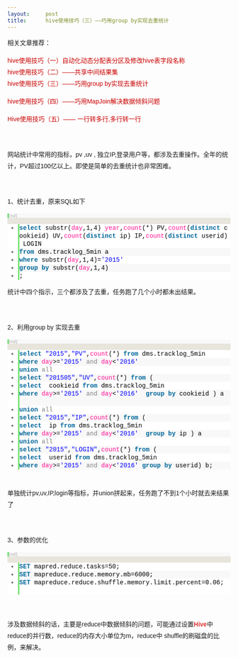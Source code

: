 ```yaml
---
layout:     post
title:      hive使用技巧（三）——巧用group by实现去重统计
---
```

<div id="article_content" class="article_content clearfix csdn-tracking-statistics" data-pid="blog" data-mod="popu_307" data-dsm="post">
								            <link rel="stylesheet" href="https://csdnimg.cn/release/phoenix/template/css/ck_htmledit_views-f76675cdea.css">
						<div class="htmledit_views" id="content_views">
                
<p style="font-family:Arial;font-size:14px;line-height:26px;">
相关文章推荐：</p>
<p style="font-family:Arial;font-size:14px;line-height:26px;">
<a href="http://blog.csdn.net/kwu_ganymede/article/details/49096077" rel="nofollow" style="color:rgb(202,0,0);text-decoration:none;"></a></p>
<p style="font-family:Arial;font-size:14px;line-height:26px;">
<a href="http://blog.csdn.net/kwu_ganymede/article/details/49096077" rel="nofollow" style="color:rgb(202,0,0);text-decoration:none;">hive使用技巧（一）自动化动态分配表分区及修改hive表字段名称</a><br><a href="http://blog.csdn.net/kwu_ganymede/article/details/49927311" rel="nofollow" style="color:rgb(202,0,0);text-decoration:none;">hive使用技巧（二）——共享中间结果集</a><br><a href="http://blog.csdn.net/kwu_ganymede/article/details/50381011" rel="nofollow" style="color:rgb(202,0,0);text-decoration:none;">hive使用技巧（三）——巧用group by实现去重统计</a><br></p>
<p style="font-family:Arial;font-size:14px;line-height:26px;">
<a href="http://blog.csdn.net/kwu_ganymede/article/details/51365002" rel="nofollow" style="color:rgb(202,0,0);text-decoration:none;">hive使用技巧（四）——巧用MapJoin解决数据倾斜问题</a></p>
<p style="font-family:Arial;font-size:14px;line-height:26px;">
<a href="http://blog.csdn.net/kwu_ganymede/article/details/53435656" rel="nofollow" style="color:rgb(202,0,0);text-decoration:none;">Hive使用技巧（五）—— 一行转多行,多行转一行</a></p>
<p style="font-family:Arial;font-size:14px;line-height:26px;">
<a href="http://blog.csdn.net/kwu_ganymede/article/details/51365002" rel="nofollow" style="color:rgb(202,0,0);text-decoration:none;"></a></p>
<p style="font-family:Arial;font-size:14px;line-height:26px;">
<br></p>
<p style="font-family:Arial;font-size:14px;line-height:26px;">
网站统计中常用的指标，pv ,uv , 独立IP,登录用户等，都涉及去重操作。全年的统计，PV超过100亿以上。即使是简单的去重统计也非常困难。</p>
<p style="font-family:Arial;font-size:14px;line-height:26px;">
<br></p>
<p style="font-family:Arial;font-size:14px;line-height:26px;">
1、统计去重，原来SQL如下</p>
<p style="font-family:Arial;font-size:14px;line-height:26px;">
</p>
<div class="dp-highlighter bg_sql" style="font-family:Consolas, 'Courier New', Courier, mono, serif;line-height:26px;background-color:rgb(231,229,220);">
<div class="bar">
<div class="tools" style="font-size:9px;line-height:normal;font-family:Verdana, Geneva, Arial, Helvetica, sans-serif;color:#C0C0C0;border-left-width:3px;border-left-style:solid;border-left-color:rgb(108,226,108);background-color:rgb(248,248,248);">
<strong>[sql]</strong> <a href="http://blog.csdn.net/kwu_ganymede/article/details/50381011#" rel="nofollow" class="ViewSource" title="view plain" style="color:rgb(160,160,160);text-decoration:none;border:none;font-size:9px;display:inline-block;width:16px;text-indent:-2000px;background-color:inherit;">view
 plain</a><span> <a href="http://blog.csdn.net/kwu_ganymede/article/details/50381011#" rel="nofollow" class="CopyToClipboard" title="copy" style="color:rgb(160,160,160);text-decoration:none;border:none;font-size:9px;display:inline-block;width:16px;text-indent:-2000px;background-color:inherit;">copy</a></span>
<div style="width:18px;z-index:99;">
</div>
<span></span></div>
</div>
<ol start="1" class="dp-sql" style="border:none;color:rgb(92,92,92);background-color:rgb(255,255,255);"><li class="alt" style="border-left-width:3px;border-style:none none none solid;border-left-color:rgb(108,226,108);list-style:outside;color:inherit;line-height:18px;">
<span style="border:none;color:#000000;background-color:inherit;"><span class="keyword" style="border:none;color:rgb(0,102,153);font-weight:bold;background-color:inherit;">select</span><span style="border:none;background-color:inherit;"> substr(</span><span class="func" style="border:none;color:rgb(255,20,147);background-color:inherit;">day</span><span style="border:none;background-color:inherit;">,1,4) </span><span class="func" style="border:none;color:rgb(255,20,147);background-color:inherit;">year</span><span style="border:none;background-color:inherit;">,</span><span class="func" style="border:none;color:rgb(255,20,147);background-color:inherit;">count</span><span style="border:none;background-color:inherit;">(*) PV,</span><span class="func" style="border:none;color:rgb(255,20,147);background-color:inherit;">count</span><span style="border:none;background-color:inherit;">(</span><span class="keyword" style="border:none;color:rgb(0,102,153);font-weight:bold;background-color:inherit;">distinct</span><span style="border:none;background-color:inherit;"> cookieid) UV,</span><span class="func" style="border:none;color:rgb(255,20,147);background-color:inherit;">count</span><span style="border:none;background-color:inherit;">(</span><span class="keyword" style="border:none;color:rgb(0,102,153);font-weight:bold;background-color:inherit;">distinct</span><span style="border:none;background-color:inherit;"> ip) IP,</span><span class="func" style="border:none;color:rgb(255,20,147);background-color:inherit;">count</span><span style="border:none;background-color:inherit;">(</span><span class="keyword" style="border:none;color:rgb(0,102,153);font-weight:bold;background-color:inherit;">distinct</span><span style="border:none;background-color:inherit;"> userid) LOGIN   </span></span></li><li style="border-left-width:3px;border-style:none none none solid;border-left-color:rgb(108,226,108);list-style:outside;line-height:18px;background-color:rgb(248,248,248);">
<span style="border:none;color:#000000;background-color:inherit;"><span class="keyword" style="border:none;color:rgb(0,102,153);font-weight:bold;background-color:inherit;">from</span><span style="border:none;background-color:inherit;"> dms.tracklog_5min a    </span></span></li><li class="alt" style="border-left-width:3px;border-style:none none none solid;border-left-color:rgb(108,226,108);list-style:outside;color:inherit;line-height:18px;">
<span style="border:none;color:#000000;background-color:inherit;"><span class="keyword" style="border:none;color:rgb(0,102,153);font-weight:bold;background-color:inherit;">where</span><span style="border:none;background-color:inherit;"> substr(</span><span class="func" style="border:none;color:rgb(255,20,147);background-color:inherit;">day</span><span style="border:none;background-color:inherit;">,1,4)=</span><span class="string" style="border:none;color:#0000FF;background-color:inherit;">'2015'</span><span style="border:none;background-color:inherit;">  </span></span></li><li style="border-left-width:3px;border-style:none none none solid;border-left-color:rgb(108,226,108);list-style:outside;line-height:18px;background-color:rgb(248,248,248);">
<span style="border:none;color:#000000;background-color:inherit;"><span class="keyword" style="border:none;color:rgb(0,102,153);font-weight:bold;background-color:inherit;">group</span><span style="border:none;background-color:inherit;"> </span><span class="keyword" style="border:none;color:rgb(0,102,153);font-weight:bold;background-color:inherit;">by</span><span style="border:none;background-color:inherit;"> substr(</span><span class="func" style="border:none;color:rgb(255,20,147);background-color:inherit;">day</span><span style="border:none;background-color:inherit;">,1,4)  </span></span></li><li class="alt" style="border-left-width:3px;border-style:none none none solid;border-left-color:rgb(108,226,108);list-style:outside;color:inherit;line-height:18px;">
<span style="border:none;color:#000000;background-color:inherit;">;  </span></li></ol></div>
<p style="font-family:Arial;font-size:14px;line-height:26px;">
</p>
<p style="font-family:Arial;font-size:14px;line-height:26px;">
统计中四个指示，三个都涉及了去重，任务跑了几个小时都未出结果。</p>
<p style="font-family:Arial;font-size:14px;line-height:26px;">
<br></p>
<p style="font-family:Arial;font-size:14px;line-height:26px;">
2、利用group by 实现去重</p>
<p style="font-family:Arial;font-size:14px;line-height:26px;">
</p>
<div class="dp-highlighter bg_sql" style="font-family:Consolas, 'Courier New', Courier, mono, serif;line-height:26px;background-color:rgb(231,229,220);">
<div class="bar">
<div class="tools" style="font-size:9px;line-height:normal;font-family:Verdana, Geneva, Arial, Helvetica, sans-serif;color:#C0C0C0;border-left-width:3px;border-left-style:solid;border-left-color:rgb(108,226,108);background-color:rgb(248,248,248);">
<strong>[sql]</strong> <a href="http://blog.csdn.net/kwu_ganymede/article/details/50381011#" rel="nofollow" class="ViewSource" title="view plain" style="color:rgb(160,160,160);text-decoration:none;border:none;font-size:9px;display:inline-block;width:16px;text-indent:-2000px;background-color:inherit;">view
 plain</a><span> <a href="http://blog.csdn.net/kwu_ganymede/article/details/50381011#" rel="nofollow" class="CopyToClipboard" title="copy" style="color:rgb(160,160,160);text-decoration:none;border:none;font-size:9px;display:inline-block;width:16px;text-indent:-2000px;background-color:inherit;">copy</a></span>
<div style="width:18px;z-index:99;">
</div>
<span></span></div>
</div>
<ol start="1" class="dp-sql" style="border:none;color:rgb(92,92,92);background-color:rgb(255,255,255);"><li class="alt" style="border-left-width:3px;border-style:none none none solid;border-left-color:rgb(108,226,108);list-style:outside;color:inherit;line-height:18px;">
<span style="border:none;color:#000000;background-color:inherit;"><span class="keyword" style="border:none;color:rgb(0,102,153);font-weight:bold;background-color:inherit;">select</span><span style="border:none;background-color:inherit;"> </span><span class="string" style="border:none;color:#0000FF;background-color:inherit;">"2015"</span><span style="border:none;background-color:inherit;">,</span><span class="string" style="border:none;color:#0000FF;background-color:inherit;">"PV"</span><span style="border:none;background-color:inherit;">,</span><span class="func" style="border:none;color:rgb(255,20,147);background-color:inherit;">count</span><span style="border:none;background-color:inherit;">(*) </span><span class="keyword" style="border:none;color:rgb(0,102,153);font-weight:bold;background-color:inherit;">from</span><span style="border:none;background-color:inherit;"> dms.tracklog_5min  </span></span></li><li style="border-left-width:3px;border-style:none none none solid;border-left-color:rgb(108,226,108);list-style:outside;line-height:18px;background-color:rgb(248,248,248);">
<span style="border:none;color:#000000;background-color:inherit;"><span class="keyword" style="border:none;color:rgb(0,102,153);font-weight:bold;background-color:inherit;">where</span><span style="border:none;background-color:inherit;"> </span><span class="func" style="border:none;color:rgb(255,20,147);background-color:inherit;">day</span><span style="border:none;background-color:inherit;">&gt;=</span><span class="string" style="border:none;color:#0000FF;background-color:inherit;">'2015'</span><span style="border:none;background-color:inherit;"> </span><span class="op" style="border:none;color:rgb(128,128,128);background-color:inherit;">and</span><span style="border:none;background-color:inherit;"> </span><span class="func" style="border:none;color:rgb(255,20,147);background-color:inherit;">day</span><span style="border:none;background-color:inherit;">&lt;</span><span class="string" style="border:none;color:#0000FF;background-color:inherit;">'2016'</span><span style="border:none;background-color:inherit;">  </span></span></li><li class="alt" style="border-left-width:3px;border-style:none none none solid;border-left-color:rgb(108,226,108);list-style:outside;color:inherit;line-height:18px;">
<span style="border:none;color:#000000;background-color:inherit;"><span class="keyword" style="border:none;color:rgb(0,102,153);font-weight:bold;background-color:inherit;">union</span><span style="border:none;background-color:inherit;"> </span><span class="op" style="border:none;color:rgb(128,128,128);background-color:inherit;">all</span><span style="border:none;background-color:inherit;">   </span></span></li><li style="border-left-width:3px;border-style:none none none solid;border-left-color:rgb(108,226,108);list-style:outside;line-height:18px;background-color:rgb(248,248,248);">
<span style="border:none;color:#000000;background-color:inherit;"><span class="keyword" style="border:none;color:rgb(0,102,153);font-weight:bold;background-color:inherit;">select</span><span style="border:none;background-color:inherit;"> </span><span class="string" style="border:none;color:#0000FF;background-color:inherit;">"201505"</span><span style="border:none;background-color:inherit;">,</span><span class="string" style="border:none;color:#0000FF;background-color:inherit;">"UV"</span><span style="border:none;background-color:inherit;">,</span><span class="func" style="border:none;color:rgb(255,20,147);background-color:inherit;">count</span><span style="border:none;background-color:inherit;">(*) </span><span class="keyword" style="border:none;color:rgb(0,102,153);font-weight:bold;background-color:inherit;">from</span><span style="border:none;background-color:inherit;"> (  </span></span></li><li class="alt" style="border-left-width:3px;border-style:none none none solid;border-left-color:rgb(108,226,108);list-style:outside;color:inherit;line-height:18px;">
<span style="border:none;color:#000000;background-color:inherit;"><span class="keyword" style="border:none;color:rgb(0,102,153);font-weight:bold;background-color:inherit;">select</span><span style="border:none;background-color:inherit;">  cookieid </span><span class="keyword" style="border:none;color:rgb(0,102,153);font-weight:bold;background-color:inherit;">from</span><span style="border:none;background-color:inherit;"> dms.tracklog_5min  </span></span></li><li style="border-left-width:3px;border-style:none none none solid;border-left-color:rgb(108,226,108);list-style:outside;line-height:18px;background-color:rgb(248,248,248);">
<span style="border:none;color:#000000;background-color:inherit;"><span class="keyword" style="border:none;color:rgb(0,102,153);font-weight:bold;background-color:inherit;">where</span><span style="border:none;background-color:inherit;"> </span><span class="func" style="border:none;color:rgb(255,20,147);background-color:inherit;">day</span><span style="border:none;background-color:inherit;">&gt;=</span><span class="string" style="border:none;color:#0000FF;background-color:inherit;">'2015'</span><span style="border:none;background-color:inherit;"> </span><span class="op" style="border:none;color:rgb(128,128,128);background-color:inherit;">and</span><span style="border:none;background-color:inherit;"> </span><span class="func" style="border:none;color:rgb(255,20,147);background-color:inherit;">day</span><span style="border:none;background-color:inherit;">&lt;</span><span class="string" style="border:none;color:#0000FF;background-color:inherit;">'2016'</span><span style="border:none;background-color:inherit;">  </span><span class="keyword" style="border:none;color:rgb(0,102,153);font-weight:bold;background-color:inherit;">group</span><span style="border:none;background-color:inherit;"> </span><span class="keyword" style="border:none;color:rgb(0,102,153);font-weight:bold;background-color:inherit;">by</span><span style="border:none;background-color:inherit;"> cookieid ) a   </span></span></li><li class="alt" style="border-left-width:3px;border-style:none none none solid;border-left-color:rgb(108,226,108);list-style:outside;color:inherit;line-height:18px;">
<span style="border:none;color:#000000;background-color:inherit;"><span class="keyword" style="border:none;color:rgb(0,102,153);font-weight:bold;background-color:inherit;">union</span><span style="border:none;background-color:inherit;"> </span><span class="op" style="border:none;color:rgb(128,128,128);background-color:inherit;">all</span><span style="border:none;background-color:inherit;">   </span></span></li><li style="border-left-width:3px;border-style:none none none solid;border-left-color:rgb(108,226,108);list-style:outside;line-height:18px;background-color:rgb(248,248,248);">
<span style="border:none;color:#000000;background-color:inherit;"><span class="keyword" style="border:none;color:rgb(0,102,153);font-weight:bold;background-color:inherit;">select</span><span style="border:none;background-color:inherit;"> </span><span class="string" style="border:none;color:#0000FF;background-color:inherit;">"2015"</span><span style="border:none;background-color:inherit;">,</span><span class="string" style="border:none;color:#0000FF;background-color:inherit;">"IP"</span><span style="border:none;background-color:inherit;">,</span><span class="func" style="border:none;color:rgb(255,20,147);background-color:inherit;">count</span><span style="border:none;background-color:inherit;">(*) </span><span class="keyword" style="border:none;color:rgb(0,102,153);font-weight:bold;background-color:inherit;">from</span><span style="border:none;background-color:inherit;"> (  </span></span></li><li class="alt" style="border-left-width:3px;border-style:none none none solid;border-left-color:rgb(108,226,108);list-style:outside;color:inherit;line-height:18px;">
<span style="border:none;color:#000000;background-color:inherit;"><span class="keyword" style="border:none;color:rgb(0,102,153);font-weight:bold;background-color:inherit;">select</span><span style="border:none;background-color:inherit;">  ip </span><span class="keyword" style="border:none;color:rgb(0,102,153);font-weight:bold;background-color:inherit;">from</span><span style="border:none;background-color:inherit;"> dms.tracklog_5min  </span></span></li><li style="border-left-width:3px;border-style:none none none solid;border-left-color:rgb(108,226,108);list-style:outside;line-height:18px;background-color:rgb(248,248,248);">
<span style="border:none;color:#000000;background-color:inherit;"><span class="keyword" style="border:none;color:rgb(0,102,153);font-weight:bold;background-color:inherit;">where</span><span style="border:none;background-color:inherit;"> </span><span class="func" style="border:none;color:rgb(255,20,147);background-color:inherit;">day</span><span style="border:none;background-color:inherit;">&gt;=</span><span class="string" style="border:none;color:#0000FF;background-color:inherit;">'2015'</span><span style="border:none;background-color:inherit;"> </span><span class="op" style="border:none;color:rgb(128,128,128);background-color:inherit;">and</span><span style="border:none;background-color:inherit;"> </span><span class="func" style="border:none;color:rgb(255,20,147);background-color:inherit;">day</span><span style="border:none;background-color:inherit;">&lt;</span><span class="string" style="border:none;color:#0000FF;background-color:inherit;">'2016'</span><span style="border:none;background-color:inherit;">  </span><span class="keyword" style="border:none;color:rgb(0,102,153);font-weight:bold;background-color:inherit;">group</span><span style="border:none;background-color:inherit;"> </span><span class="keyword" style="border:none;color:rgb(0,102,153);font-weight:bold;background-color:inherit;">by</span><span style="border:none;background-color:inherit;"> ip ) a   </span></span></li><li class="alt" style="border-left-width:3px;border-style:none none none solid;border-left-color:rgb(108,226,108);list-style:outside;color:inherit;line-height:18px;">
<span style="border:none;color:#000000;background-color:inherit;"><span class="keyword" style="border:none;color:rgb(0,102,153);font-weight:bold;background-color:inherit;">union</span><span style="border:none;background-color:inherit;"> </span><span class="op" style="border:none;color:rgb(128,128,128);background-color:inherit;">all</span><span style="border:none;background-color:inherit;">   </span></span></li><li style="border-left-width:3px;border-style:none none none solid;border-left-color:rgb(108,226,108);list-style:outside;line-height:18px;background-color:rgb(248,248,248);">
<span style="border:none;color:#000000;background-color:inherit;"><span class="keyword" style="border:none;color:rgb(0,102,153);font-weight:bold;background-color:inherit;">select</span><span style="border:none;background-color:inherit;"> </span><span class="string" style="border:none;color:#0000FF;background-color:inherit;">"2015"</span><span style="border:none;background-color:inherit;">,</span><span class="string" style="border:none;color:#0000FF;background-color:inherit;">"LOGIN"</span><span style="border:none;background-color:inherit;">,</span><span class="func" style="border:none;color:rgb(255,20,147);background-color:inherit;">count</span><span style="border:none;background-color:inherit;">(*) </span><span class="keyword" style="border:none;color:rgb(0,102,153);font-weight:bold;background-color:inherit;">from</span><span style="border:none;background-color:inherit;"> (  </span></span></li><li class="alt" style="border-left-width:3px;border-style:none none none solid;border-left-color:rgb(108,226,108);list-style:outside;color:inherit;line-height:18px;">
<span style="border:none;color:#000000;background-color:inherit;"><span class="keyword" style="border:none;color:rgb(0,102,153);font-weight:bold;background-color:inherit;">select</span><span style="border:none;background-color:inherit;">  userid </span><span class="keyword" style="border:none;color:rgb(0,102,153);font-weight:bold;background-color:inherit;">from</span><span style="border:none;background-color:inherit;"> dms.tracklog_5min  </span></span></li><li style="border-left-width:3px;border-style:none none none solid;border-left-color:rgb(108,226,108);list-style:outside;line-height:18px;background-color:rgb(248,248,248);">
<span style="border:none;color:#000000;background-color:inherit;"><span class="keyword" style="border:none;color:rgb(0,102,153);font-weight:bold;background-color:inherit;">where</span><span style="border:none;background-color:inherit;"> </span><span class="func" style="border:none;color:rgb(255,20,147);background-color:inherit;">day</span><span style="border:none;background-color:inherit;">&gt;=</span><span class="string" style="border:none;color:#0000FF;background-color:inherit;">'2015'</span><span style="border:none;background-color:inherit;"> </span><span class="op" style="border:none;color:rgb(128,128,128);background-color:inherit;">and</span><span style="border:none;background-color:inherit;"> </span><span class="func" style="border:none;color:rgb(255,20,147);background-color:inherit;">day</span><span style="border:none;background-color:inherit;">&lt;</span><span class="string" style="border:none;color:#0000FF;background-color:inherit;">'2016'</span><span style="border:none;background-color:inherit;"> </span><span class="keyword" style="border:none;color:rgb(0,102,153);font-weight:bold;background-color:inherit;">group</span><span style="border:none;background-color:inherit;"> </span><span class="keyword" style="border:none;color:rgb(0,102,153);font-weight:bold;background-color:inherit;">by</span><span style="border:none;background-color:inherit;"> userid) b;  </span></span></li></ol></div>
<br style="font-family:Arial;font-size:14px;line-height:26px;"><span style="font-family:Arial;font-size:14px;line-height:26px;">单独统计pv,uv,IP,login等指标，并union拼起来，任务跑了不到1个小时就去来结果了</span>
<p style="font-family:Arial;font-size:14px;line-height:26px;">
</p>
<p style="font-family:Arial;font-size:14px;line-height:26px;">
<br></p>
<p style="font-family:Arial;font-size:14px;line-height:26px;">
3、参数的优化</p>
<p style="font-family:Arial;font-size:14px;line-height:26px;">
</p>
<div class="dp-highlighter bg_sql" style="font-family:Consolas, 'Courier New', Courier, mono, serif;line-height:26px;background-color:rgb(231,229,220);">
<div class="bar">
<div class="tools" style="font-size:9px;line-height:normal;font-family:Verdana, Geneva, Arial, Helvetica, sans-serif;color:#C0C0C0;border-left-width:3px;border-left-style:solid;border-left-color:rgb(108,226,108);background-color:rgb(248,248,248);">
<strong>[sql]</strong> <a href="http://blog.csdn.net/kwu_ganymede/article/details/50381011#" rel="nofollow" class="ViewSource" title="view plain" style="color:rgb(160,160,160);text-decoration:none;border:none;font-size:9px;display:inline-block;width:16px;text-indent:-2000px;background-color:inherit;">view
 plain</a><span> <a href="http://blog.csdn.net/kwu_ganymede/article/details/50381011#" rel="nofollow" class="CopyToClipboard" title="copy" style="color:rgb(160,160,160);text-decoration:none;border:none;font-size:9px;display:inline-block;width:16px;text-indent:-2000px;background-color:inherit;">copy</a></span>
<div style="width:18px;z-index:99;">
</div>
<span></span></div>
</div>
<ol start="1" class="dp-sql" style="border:none;color:rgb(92,92,92);background-color:rgb(255,255,255);"><li class="alt" style="border-left-width:3px;border-style:none none none solid;border-left-color:rgb(108,226,108);list-style:outside;color:inherit;line-height:18px;">
<span style="border:none;color:#000000;background-color:inherit;"><span class="keyword" style="border:none;color:rgb(0,102,153);font-weight:bold;background-color:inherit;">SET</span><span style="border:none;background-color:inherit;"> mapred.reduce.tasks=50;  </span></span></li><li style="border-left-width:3px;border-style:none none none solid;border-left-color:rgb(108,226,108);list-style:outside;line-height:18px;background-color:rgb(248,248,248);">
<span style="border:none;color:#000000;background-color:inherit;"><span class="keyword" style="border:none;color:rgb(0,102,153);font-weight:bold;background-color:inherit;">SET</span><span style="border:none;background-color:inherit;"> mapreduce.reduce.memory.mb=6000;  </span></span></li><li class="alt" style="border-left-width:3px;border-style:none none none solid;border-left-color:rgb(108,226,108);list-style:outside;color:inherit;line-height:18px;">
<span style="border:none;color:#000000;background-color:inherit;"><span class="keyword" style="border:none;color:rgb(0,102,153);font-weight:bold;background-color:inherit;">SET</span><span style="border:none;background-color:inherit;"> mapreduce.reduce.shuffle.memory.limit.percent=0.06;  </span></span></li></ol></div>
<p style="font-family:Arial;font-size:14px;line-height:26px;">
</p>
<p style="font-family:Arial;font-size:14px;line-height:26px;">
<br></p>
<p style="font-family:Arial;font-size:14px;line-height:26px;">
涉及数据倾斜的话，主要是reduce中数据倾斜的问题，可能通过设置<a href="http://lib.csdn.net/base/hive" rel="nofollow" class="replace_word" title="Hive知识库" style="color:rgb(223,52,52);text-decoration:none;font-weight:bold;">Hive</a>中reduce的并行数，reduce的内存大小单位为m，reduce中 shuffle的刷磁盘的比例，来解决。</p>
            </div>
                </div>